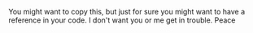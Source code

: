You might want to copy this, but just for sure you might want to have a reference in your code. I don't want you or me get in trouble. Peace
